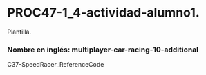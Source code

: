 # PROC47-1_4-actividad-alumno1.
Plantilla.  

### Nombre en inglés: multiplayer-car-racing-10-additional
C37-SpeedRacer_ReferenceCode
